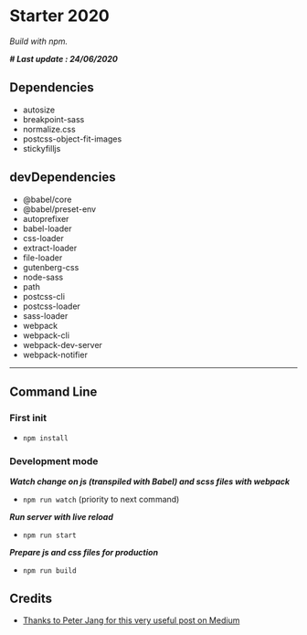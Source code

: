 # Starter 2020

_Build with npm._

_**# Last update : 24/06/2020**_

## Dependencies

- autosize
- breakpoint-sass
- normalize.css
- postcss-object-fit-images
- stickyfilljs

## devDependencies

- @babel/core
- @babel/preset-env
- autoprefixer
- babel-loader
- css-loader
- extract-loader
- file-loader
- gutenberg-css
- node-sass
- path
- postcss-cli
- postcss-loader
- sass-loader
- webpack
- webpack-cli
- webpack-dev-server
- webpack-notifier

---

## Command Line

### First init

- `npm install`

### Development mode

_**Watch change on js (transpiled with Babel) and scss files with webpack**_

- `npm run watch` (priority to next command)

_**Run server with live reload**_

- `npm run start`

_**Prepare js and css files for production**_

- `npm run build`

## Credits

- [Thanks to Peter Jang for this very useful post on Medium](https://medium.com/the-node-js-collection/modern-javascript-explained-for-dinosaurs-f695e9747b70)
